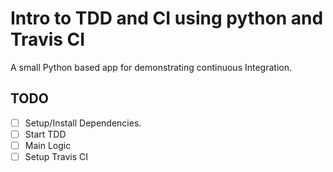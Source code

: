 # Intro to TDD and CI using python and Travis CI

A small Python based app for demonstrating continuous
Integration.

## TODO

* [ ] Setup/Install Dependencies.
* [ ] Start TDD
* [ ] Main Logic
* [ ] Setup Travis CI